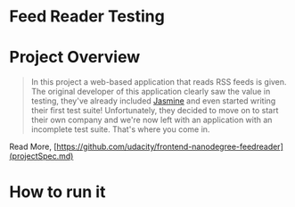 # Feed Reader Testing

# Project Overview
>In this project a web-based application that reads RSS feeds is given. The original developer of this application clearly saw the value in testing, they've already included [Jasmine](http://jasmine.github.io/) and even started writing their first test suite! Unfortunately, they decided to move on to start their own company and we're now left with an application with an incomplete test suite. That's where you come in.

Read More, [https://github.com/udacity/frontend-nanodegree-feedreader](projectSpec.md)

# How to run it
